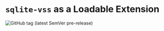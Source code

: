 # `sqlite-vss` as a Loadable Extension

![GitHub tag (latest SemVer pre-release)](https://img.shields.io/github/v/tag/asg017/sqlite-vss?color=lightgrey&include_prereleases&label=Github+release&logo=github)
